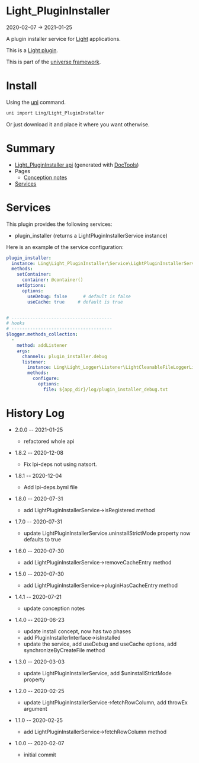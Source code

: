 Light_PluginInstaller
===========
2020-02-07 -> 2021-01-25



A plugin installer service for [Light](https://github.com/lingtalfi/Light) applications.

This is a [Light plugin](https://github.com/lingtalfi/Light/blob/master/doc/pages/plugin.md).

This is part of the [universe framework](https://github.com/karayabin/universe-snapshot).


Install
==========
Using the [uni](https://github.com/lingtalfi/universe-naive-importer) command.
```bash
uni import Ling/Light_PluginInstaller
```

Or just download it and place it where you want otherwise.






Summary
===========
- [Light_PluginInstaller api](https://github.com/lingtalfi/Light_PluginInstaller/blob/master/doc/api/Ling/Light_PluginInstaller.md) (generated with [DocTools](https://github.com/lingtalfi/DocTools))
- Pages
    - [Conception notes](https://github.com/lingtalfi/Light_PluginInstaller/blob/master/doc/pages/conception-notes.md)
- [Services](#services)






Services
=========


This plugin provides the following services:

- plugin_installer (returns a LightPluginInstallerService instance)




Here is an example of the service configuration:

```yaml
plugin_installer:
  instance: Ling\Light_PluginInstaller\Service\LightPluginInstallerService
  methods:
    setContainer:
      container: @container()
    setOptions:
      options:
        useDebug: false      # default is false
        useCache: true     # default is true


# --------------------------------------
# hooks
# --------------------------------------
$logger.methods_collection:
  -
    method: addListener
    args:
      channels: plugin_installer.debug
      listener:
        instance: Ling\Light_Logger\Listener\LightCleanableFileLoggerListener
        methods:
          configure:
            options:
              file: ${app_dir}/log/plugin_installer_debug.txt

```





History Log
=============

- 2.0.0 -- 2021-01-25

    - refactored whole api
  
- 1.8.2 -- 2020-12-08

    - Fix lpi-deps not using natsort.

- 1.8.1 -- 2020-12-04

    - Add lpi-deps.byml file

- 1.8.0 -- 2020-07-31

    - add LightPluginInstallerService->isRegistered method  
    
- 1.7.0 -- 2020-07-31

    - update LightPluginInstallerService.uninstallStrictMode property now defaults to true  
    
- 1.6.0 -- 2020-07-30

    - add LightPluginInstallerService->removeCacheEntry method  
    
- 1.5.0 -- 2020-07-30

    - add LightPluginInstallerService->pluginHasCacheEntry method  
    
- 1.4.1 -- 2020-07-21

    - update conception notes  
    
- 1.4.0 -- 2020-06-23

    - update install concept, now has two phases  
    - add PluginInstallerInterface->isInstalled 
    - update the service, add useDebug and useCache options, add synchronizeByCreateFile method
    
- 1.3.0 -- 2020-03-03

    - update LightPluginInstallerService, add $uninstallStrictMode property

- 1.2.0 -- 2020-02-25

    - update LightPluginInstallerService->fetchRowColumn, add throwEx argument
    
- 1.1.0 -- 2020-02-25

    - add LightPluginInstallerService->fetchRowColumn method
    
- 1.0.0 -- 2020-02-07

    - initial commit